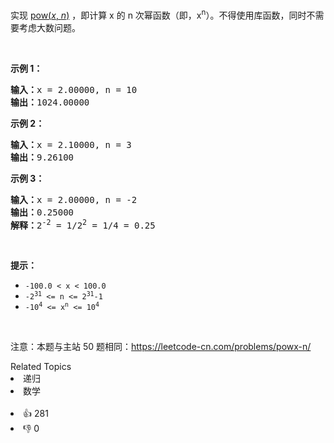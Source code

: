 <p>实现 <a href="https://www.cplusplus.com/reference/valarray/pow/">pow(<em>x</em>, <em>n</em>)</a> ，即计算 x 的 n 次幂函数（即，x<sup>n</sup>）。不得使用库函数，同时不需要考虑大数问题。</p>

<p> </p>

<p><strong>示例 1：</strong></p>

<pre>
<strong>输入：</strong>x = 2.00000, n = 10
<strong>输出：</strong>1024.00000
</pre>

<p><strong>示例 2：</strong></p>

<pre>
<strong>输入：</strong>x = 2.10000, n = 3
<strong>输出：</strong>9.26100</pre>

<p><strong>示例 3：</strong></p>

<pre>
<strong>输入：</strong>x = 2.00000, n = -2
<strong>输出：</strong>0.25000
<strong>解释：</strong>2<sup>-2</sup> = 1/2<sup>2</sup> = 1/4 = 0.25</pre>

<p> </p>

<p><strong>提示：</strong></p>

<ul>
	<li><code>-100.0 < x < 100.0</code></li>
	<li><code>-2<sup>31</sup> <= n <= 2<sup>31</sup>-1</code></li>
	<li><code>-10<sup>4</sup> <= x<sup>n</sup> <= 10<sup>4</sup></code></li>
</ul>

<p> </p>

<p>注意：本题与主站 50 题相同：<a href="https://leetcode-cn.com/problems/powx-n/">https://leetcode-cn.com/problems/powx-n/</a></p>
<div><div>Related Topics</div><div><li>递归</li><li>数学</li></div></div><br><div><li>👍 281</li><li>👎 0</li></div>